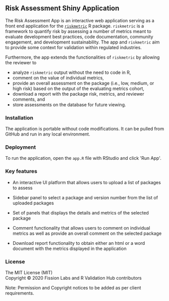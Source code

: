 ## Risk Assessment Shiny Application

The Risk Assessment App is an interactive web application serving as a front end
application for the [`riskmetric`](https://github.com/pharmaR/riskmetric) R package. `riskmetric` is a framework to quantify risk by assessing a number of
metrics meant to evaluate development best practices, code documentation,
community engagement, and development sustainability. The app and `riskmetric`
aim to provide some context for validation within regulated industries.

Furthermore, the app extends the functionalities of `riskmetric` by allowing
the reviewer to

- analyze `riskmetric` output without the need to code in R,
- comment on the value of individual metrics,
- provide an overall assessment on the package (i.e., low, medium, or high risk)
based on the output of the evaluating metrics cohort,
- download a report with the package risk, metrics, and reviewer comments, and
- store assessments on the database for future viewing.


### Installation
The application is portable without code modifications. It can be pulled from GitHub and run in any local environment.


### Deployment
To run the application, open the `app.R` file with RStudio and click 'Run App'.


### Key features

- An interactive UI platform that allows users to upload a list of packages to assess

- Sidebar panel to select a package and version number from the list of uploaded packages

- Set of panels that displays the details and metrics of the selected package

- Comment functionality that allows users to comment on individual metrics as well as provide an overall comment on the selected package

- Download report functionality to obtain either an html or a word document with the metrics displayed in the application


### License
The MIT License (MIT)<br>
Copyright © 2020 Fission Labs and R Validation Hub contributors
 
Note: Permission and Copyright notices to be added as per client requirements.

